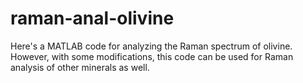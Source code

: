# raman-anal-olivine

Here's a MATLAB code for analyzing the Raman spectrum of olivine. However, with some modifications, this code can be used for Raman analysis of other minerals as well.
